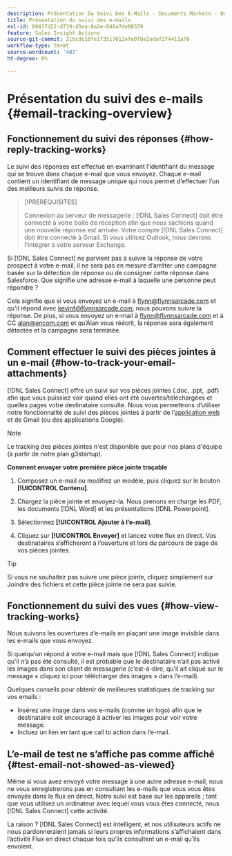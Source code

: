 ```yaml
---
description: Présentation Du Suivi Des E-Mails - Documents Marketo - Documentation Du Produit
title: Présentation du suivi des e-mails
exl-id: 89437d22-d739-45ea-8a2e-046a7de80379
feature: Sales Insight Actions
source-git-commit: 21bcdc10fe1f3517612efe0f8e2adaf2f4411a70
workflow-type: tm+mt
source-wordcount: '487'
ht-degree: 0%

---
```


# Présentation du suivi des e-mails {#email-tracking-overview}

## Fonctionnement du suivi des réponses {#how-reply-tracking-works}

Le suivi des réponses est effectué en examinant l’identifiant du message qui se trouve dans chaque e-mail que vous envoyez. Chaque e-mail contient un identifiant de message unique qui nous permet d’effectuer l’un des meilleurs suivis de réponse.

>[!PREREQUISITES]
>
>Connexion au serveur de messagerie : [!DNL Sales Connect] doit être connecté à votre boîte de réception afin que nous sachions quand une nouvelle réponse est arrivée. Votre compte [!DNL Sales Connect] doit être connecté à Gmail. Si vous utilisez Outlook, nous devrons l&#39;intégrer à votre serveur Exchange.

Si [!DNL Sales Connect] ne parvient pas à suivre la réponse de votre prospect à votre e-mail, il ne sera pas en mesure d’arrêter une campagne basée sur la détection de réponse ou de consigner cette réponse dans Salesforce. Que signifie une adresse e-mail à laquelle une personne peut répondre ?

Cela signifie que si vous envoyez un e-mail à <flynn@flynnsarcade.com> et qu’il répond avec <kevinf@flynnsarcade.com>, nous pouvons suivre la réponse. De plus, si vous envoyez un e-mail à <flynn@flynnsarcade.com> et à CC <alan@encom.com> et qu’Alan vous réécrit, la réponse sera également détectée et la campagne sera terminée.

## Comment effectuer le suivi des pièces jointes à un e-mail {#how-to-track-your-email-attachments}

[!DNL Sales Connect] offre un suivi sur vos pièces jointes (.doc, .ppt, .pdf) afin que vous puissiez voir quand elles ont été ouvertes/téléchargées et quelles pages votre destinataire consulte. Nous vous permettrons d’utiliser notre fonctionnalité de suivi des pièces jointes à partir de l’[application web](https://toutapp.com/login) et de Gmail (ou des applications Google).

>[!NOTE]
>
>Le tracking des pièces jointes n&#39;est disponible que pour nos plans d&#39;équipe (à partir de notre plan g3startup).

**Comment envoyer votre première pièce jointe traçable**

1. Composez un e-mail ou modifiez un modèle, puis cliquez sur le bouton **[!UICONTROL Contenu]**.

1. Chargez la pièce jointe et envoyez-la. Nous prenons en charge les PDF, les documents [!DNL Word] et les présentations [!DNL Powerpoint].

1. Sélectionnez **[!UICONTROL Ajouter à l’e-mail]**.

1. Cliquez sur **[!UICONTROL Envoyer]** et lancez votre flux en direct. Vos destinataires s’afficheront à l’ouverture et lors du parcours de page de vos pièces jointes.

>[!TIP]
>
>Si vous ne souhaitez pas suivre une pièce jointe, cliquez simplement sur Joindre des fichiers et cette pièce jointe ne sera pas suivie.

## Fonctionnement du suivi des vues {#how-view-tracking-works}

Nous suivons les ouvertures d’e-mails en plaçant une image invisible dans les e-mails que vous envoyez.

Si quelqu’un répond à votre e-mail mais que [!DNL Sales Connect] indique qu’il n’a pas été consulté, il est probable que le destinataire n’ait pas activé les images dans son client de messagerie (c’est-à-dire, qu’il ait cliqué sur le message « cliquez ici pour télécharger des images » dans l’e-mail).

Quelques conseils pour obtenir de meilleures statistiques de tracking sur vos emails :

* Insérez une image dans vos e-mails (comme un logo) afin que le destinataire soit encouragé à activer les images pour voir votre message.
* Incluez un lien en tant que call to action dans l’e-mail.

## L’e-mail de test ne s’affiche pas comme affiché {#test-email-not-showed-as-viewed}

Même si vous avez envoyé votre message à une autre adresse e-mail, nous ne vous enregistrerons pas en consultant les e-mails que vous vous êtes envoyés dans le flux en direct. Notre suivi est basé sur les appareils ; tant que vous utilisez un ordinateur avec lequel vous vous êtes connecté, nous [!DNL Sales Connect] cette activité.

La raison ? [!DNL Sales Connect] est intelligent, et nos utilisateurs actifs ne nous pardonneraient jamais si leurs propres informations s’affichaient dans l’activité Flux en direct chaque fois qu’ils consultent un e-mail qu’ils envoient.
